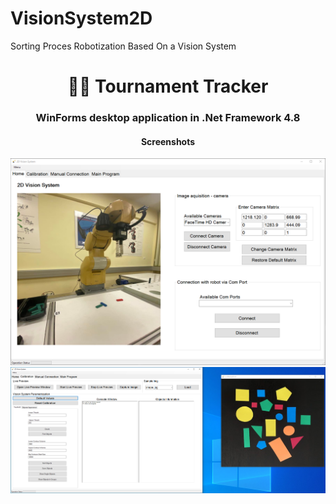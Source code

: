 # VisionSystem2D
Sorting Proces Robotization Based On a Vision System 

<h1 align="center">👨‍💻 Tournament Tracker</h1>
<h3 align="center">WinForms desktop application in .Net Framework 4.8</h3>
<h4 align="center">Screenshots</h4>

<div align="center">
<img src="https://github.com/KosinskiM/VisionSystem2D/blob/main/repoImages/MainFormImage.PNG?raw=true" alt=""/>
</div>
<div align="center" style="margin-top = 3 rem;">
<img src="https://github.com/KosinskiM/VisionSystem2D/blob/main/repoImages/CalibrationFormImage.PNG?raw=true" alt=""/>
</div>
